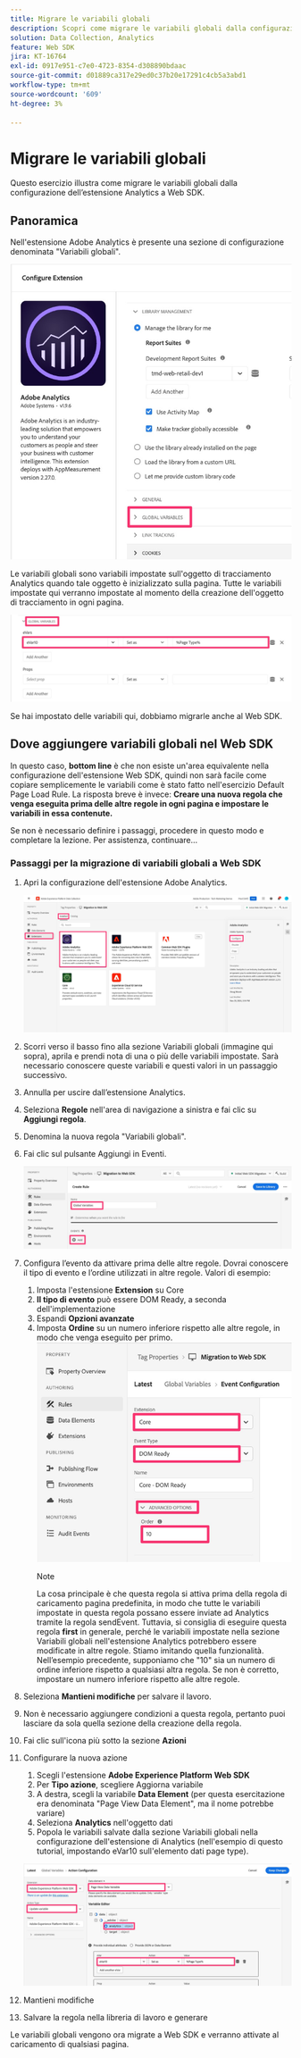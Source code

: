 ```yaml
---
title: Migrare le variabili globali
description: Scopri come migrare le variabili globali dalla configurazione dell’estensione Analytics a Web SDK
solution: Data Collection, Analytics
feature: Web SDK
jira: KT-16764
exl-id: 0917e951-c7e0-4723-8354-d308890bdaac
source-git-commit: d01889ca317e29ed0c37b20e17291c4cb5a3abd1
workflow-type: tm+mt
source-wordcount: '609'
ht-degree: 3%

---
```


# Migrare le variabili globali

Questo esercizio illustra come migrare le variabili globali dalla configurazione dell’estensione Analytics a Web SDK.

## Panoramica

Nell&#39;estensione Adobe Analytics è presente una sezione di configurazione denominata &quot;Variabili globali&quot;.

![Etichetta variabili globali](assets/analytics-global-variables-label.jpg)

Le variabili globali sono variabili impostate sull&#39;oggetto di tracciamento Analytics quando tale oggetto è inizializzato sulla pagina. Tutte le variabili impostate qui verranno impostate al momento della creazione dell&#39;oggetto di tracciamento in ogni pagina.

![Variabili globali impostate](assets/analytics-set-global-variables.jpg)

Se hai impostato delle variabili qui, dobbiamo migrarle anche al Web SDK.

## Dove aggiungere variabili globali nel Web SDK

In questo caso, **bottom line** è che non esiste un&#39;area equivalente nella configurazione dell&#39;estensione Web SDK, quindi non sarà facile come copiare semplicemente le variabili come è stato fatto nell&#39;esercizio Default Page Load Rule.
La risposta breve è invece: **Creare una nuova regola che venga eseguita prima delle altre regole in ogni pagina e impostare le variabili in essa contenute.**

Se non è necessario definire i passaggi, procedere in questo modo e completare la lezione. Per assistenza, continuare...

### Passaggi per la migrazione di variabili globali a Web SDK

1. Apri la configurazione dell&#39;estensione Adobe Analytics.

   ![Configurazione estensione AA](assets/configure-analytics-extension.jpg)

1. Scorri verso il basso fino alla sezione Variabili globali (immagine qui sopra), aprila e prendi nota di una o più delle variabili impostate. Sarà necessario conoscere queste variabili e questi valori in un passaggio successivo.
1. Annulla per uscire dall’estensione Analytics.
1. Seleziona **Regole** nell&#39;area di navigazione a sinistra e fai clic su **Aggiungi regola**.
1. Denomina la nuova regola &quot;Variabili globali&quot;.
1. Fai clic sul pulsante Aggiungi in Eventi.

   ![Regola variabile globale 1](assets/global-variable-rule-1.jpg)

1. Configura l’evento da attivare prima delle altre regole. Dovrai conoscere il tipo di evento e l’ordine utilizzati in altre regole. Valori di esempio:
   1. Imposta l&#39;estensione **Extension** su Core
   1. **Il tipo di evento** può essere DOM Ready, a seconda dell&#39;implementazione
   1. Espandi **Opzioni avanzate**
   1. Imposta **Ordine** su un numero inferiore rispetto alle altre regole, in modo che venga eseguito per primo.
      ![Configura evento variabile globale](assets/configure-global-variable-event.jpg)
      >[!NOTE]
      >
      >La cosa principale è che questa regola si attiva prima della regola di caricamento pagina predefinita, in modo che tutte le variabili impostate in questa regola possano essere inviate ad Analytics tramite la regola sendEvent. Tuttavia, si consiglia di eseguire questa regola **first** in generale, perché le variabili impostate nella sezione Variabili globali nell&#39;estensione Analytics potrebbero essere modificate in altre regole. Stiamo imitando quella funzionalità. Nell’esempio precedente, supponiamo che &quot;10&quot; sia un numero di ordine inferiore rispetto a qualsiasi altra regola. Se non è corretto, impostare un numero inferiore rispetto alle altre regole.
1. Seleziona **Mantieni modifiche** per salvare il lavoro.
1. Non è necessario aggiungere condizioni a questa regola, pertanto puoi lasciare da sola quella sezione della creazione della regola.
1. Fai clic sull&#39;icona più sotto la sezione **Azioni**
1. Configurare la nuova azione
   1. Scegli l&#39;estensione **Adobe Experience Platform Web SDK**
   1. Per **Tipo azione**, scegliere Aggiorna variabile
   1. A destra, scegli la variabile **Data Element** (per questa esercitazione era denominata &quot;Page View Data Element&quot;, ma il nome potrebbe variare)
   1. Seleziona **Analytics** nell&#39;oggetto dati
   1. Popola le variabili salvate dalla sezione Variabili globali nella configurazione dell&#39;estensione di Analytics (nell&#39;esempio di questo tutorial, impostando eVar10 sull&#39;elemento dati page type).

   ![websdk-global-variables-action](assets/websdk-global-variables-action.jpg)

1. Mantieni modifiche
1. Salvare la regola nella libreria di lavoro e generare

Le variabili globali vengono ora migrate a Web SDK e verranno attivate al caricamento di qualsiasi pagina.
